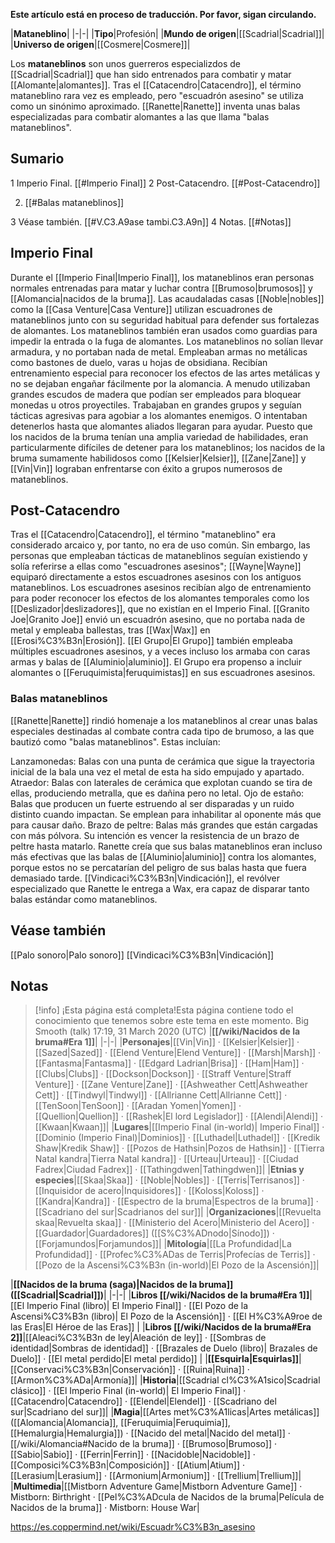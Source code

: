 **Este artículo está en proceso de traducción. Por favor, sigan circulando.**


|**Mataneblino**|
|-|-|
|**Tipo**|Profesión|
|**Mundo de origen**|[[Scadrial\|Scadrial]]|
|**Universo de origen**|[[Cosmere\|Cosmere]]|

Los **mataneblinos** son unos guerreros especializdos de [[Scadrial\|Scadrial]] que han sido entrenados para combatir y matar [[Alomante\|alomantes]].
Tras el [[Catacendro\|Catacendro]], el término mataneblino rara vez es empleado, pero "escuadrón asesino" se utiliza como un sinónimo aproximado. [[Ranette\|Ranette]] inventa unas balas especializadas para combatir alomantes a las que llama "balas mataneblinos".

## Sumario

1 Imperio Final. [[#Imperio Final]] 
2 Post-Catacendro. [[#Post-Catacendro]] 

2. [[#Balas mataneblinos]] 


3 Véase también. [[#V.C3.A9ase tambi.C3.A9n]] 
4 Notas. [[#Notas]] 


## Imperio Final
Durante el [[Imperio Final\|Imperio Final]], los mataneblinos eran personas normales entrenadas para matar y luchar contra [[Brumoso\|brumosos]] y [[Alomancia\|nacidos de la bruma]]. Las acaudaladas casas [[Noble\|nobles]] como la [[Casa Venture\|Casa Venture]] utilizan escuadrones de mataneblinos junto con su seguridad habitual para defender sus fortalezas de alomantes. Los mataneblinos también eran usados como guardias para impedir la entrada o la fuga de alomantes.
Los mataneblinos no solían llevar armadura, y no portaban nada de metal. Empleaban armas no metálicas como bastones de duelo, varas u hojas de obsidiana. Recibían entrenamiento especial para reconocer los efectos de las artes metálicas y no se dejaban engañar fácilmente por la alomancia. A menudo utilizaban grandes escudos de madera que podían ser empleados para bloquear monedas u otros proyectiles. Trabajaban en grandes grupos y seguían tácticas agresivas para agobiar a los alomantes enemigos. O intentaban detenerlos hasta que alomantes aliados llegaran para ayudar. Puesto que los nacidos de la bruma tenían una amplia variedad de habilidades, eran particularmente difíciles de detener para los mataneblinos; los nacidos de la bruma sumamente habilidosos como [[Kelsier\|Kelsier]], [[Zane\|Zane]] y [[Vin\|Vin]] lograban enfrentarse con éxito a grupos numerosos de mataneblinos.

## Post-Catacendro
Tras el [[Catacendro\|Catacendro]], el término "mataneblino" era considerado arcaico y, por tanto, no era de uso común. Sin embargo, las personas que empleaban tácticas de mataneblinos seguían existiendo y solía referirse a ellas como "escuadrones asesinos"; [[Wayne\|Wayne]] equiparó directamente a estos escuadrones asesinos con los antiguos mataneblinos. Los escuadrones asesinos recibían algo de entrenamiento para poder reconocer los efectos de los alomantes temporales como los [[Deslizador\|deslizadores]], que no existían en el Imperio Final.
[[Granito Joe\|Granito Joe]] envió un escuadrón asesino, que no portaba nada de metal y empleaba ballestas, tras [[Wax\|Wax]] en [[Erosi%C3%B3n\|Erosión]]. [[El Grupo\|El Grupo]] también empleaba múltiples escuadrones asesinos, y a veces incluso los armaba con caras armas y balas de [[Aluminio\|aluminio]]. El Grupo era propenso a incluir alomantes o [[Feruquimista\|feruquimistas]] en sus escuadrones asesinos.

### Balas mataneblinos
[[Ranette\|Ranette]] rindió homenaje a los mataneblinos al crear unas balas especiales destinadas al combate contra cada tipo de brumoso, a las que bautizó como "balas mataneblinos". Estas incluían:

Lanzamonedas: Balas con una punta de cerámica que sigue la trayectoria inicial de la bala una vez el metal de esta ha sido empujado y apartado.
Atraedor: Balas con laterales de cerámica que explotan cuando se tira de ellas, produciendo metralla, que es dañina pero no letal.
Ojo de estaño: Balas que producen un fuerte estruendo al ser disparadas y un ruido distinto cuando impactan. Se emplean para inhabilitar al oponente más que para causar daño.
Brazo de peltre: Balas más grandes que están cargadas con más pólvora. Su intención es vencer la resistencia de un brazo de peltre hasta matarlo.
Ranette creía que sus balas mataneblinos eran incluso más efectivas que las balas de [[Aluminio\|aluminio]] contra los alomantes, porque estos no se percatarían del peligro de sus balas hasta que fuera demasiado tarde. [[Vindicaci%C3%B3n\|Vindicación]], el revólver especializado que Ranette le entrega a Wax, era capaz de disparar tanto balas estándar como mataneblinos.

## Véase también
[[Palo sonoro\|Palo sonoro]]
[[Vindicaci%C3%B3n\|Vindicación]]
## Notas

> [!info] ¡Esta página está completa!Esta página contiene todo el conocimiento que tenemos sobre este tema en este momento.
Big Smooth (talk) 17:19, 31 March 2020 (UTC)
|**[[/wiki/Nacidos de la bruma#Era 1]]**|
|-|-|
|**Personajes**|[[Vin\|Vin]] · [[Kelsier\|Kelsier]] · [[Sazed\|Sazed]] · [[Elend Venture\|Elend Venture]] · [[Marsh\|Marsh]] · [[Fantasma\|Fantasma]] · [[Edgard Ladrian\|Brisa]] · [[Ham\|Ham]] · [[Clubs\|Clubs]] · [[Dockson\|Dockson]] · [[Straff Venture\|Straff Venture]] · [[Zane Venture\|Zane]] · [[Ashweather Cett\|Ashweather Cett]] · [[Tindwyl\|Tindwyl]] · [[Allrianne Cett\|Allrianne Cett]] · [[TenSoon\|TenSoon]] · [[Aradan Yomen\|Yomen]] · [[Quellion\|Quellion]] · [[Rashek\|El lord Legislador]] · [[Alendi\|Alendi]] · [[Kwaan\|Kwaan]]|
|**Lugares**|[[Imperio Final (in-world)\| Imperio Final]] · [[Dominio (Imperio Final)\|Dominios]] · [[Luthadel\|Luthadel]] · [[Kredik Shaw\|Kredik Shaw]] · [[Pozos de Hathsin\|Pozos de Hathsin]] · [[Tierra Natal kandra\|Tierra Natal kandra]] · [[Urteau\|Urteau]] · [[Ciudad Fadrex\|Ciudad Fadrex]] · [[Tathingdwen\|Tathingdwen]]|
|**Etnias y especies**|[[Skaa\|Skaa]] · [[Noble\|Nobles]] · [[Terris\|Terrisanos]] · [[Inquisidor de acero\|Inquisidores]] · [[Koloss\|Koloss]] · [[Kandra\|Kandra]] · [[Espectro de la bruma\|Espectros de la bruma]] · [[Scadriano del sur\|Scadrianos del sur]]|
|**Organizaciones**|[[Revuelta skaa\|Revuelta skaa]] · [[Ministerio del Acero\|Ministerio del Acero]] · [[Guardador\|Guardadores]] ([[S%C3%ADnodo\|Sínodo]]) · [[Forjamundos\|Forjamundos]]|
|**Mitología**|[[La Profundidad\|La Profundidad]] · [[Profec%C3%ADas de Terris\|Profecías de Terris]] · [[Pozo de la Ascensi%C3%B3n (in-world)\|El Pozo de la Ascensión]]|

|**[[Nacidos de la bruma (saga)\|Nacidos de la bruma]] ([[Scadrial\|Scadrial]])**|
|-|-|
|**Libros [[/wiki/Nacidos de la bruma#Era 1]]**|[[El Imperio Final (libro)\| El Imperio Final]] · [[El Pozo de la Ascensi%C3%B3n (libro)\| El Pozo de la Ascensión]] · [[El H%C3%A9roe de las Eras\|El Héroe de las Eras]] |
|**Libros [[/wiki/Nacidos de la bruma#Era 2]]**|[[Aleaci%C3%B3n de ley\|Aleación de ley]] · [[Sombras de identidad\|Sombras de identidad]] · [[Brazales de Duelo (libro)\| Brazales de Duelo]] · [[El metal perdido\|El metal perdido]]  |
|**[[Esquirla\|Esquirlas]]**|[[Conservaci%C3%B3n\|Conservación]] · [[Ruina\|Ruina]] · [[Armon%C3%ADa\|Armonía]]|
|**Historia**|[[Scadrial cl%C3%A1sico\|Scadrial clásico]] · [[El Imperio Final (in-world)\| El Imperio Final]] · [[Catacendro\|Catacendro]] · [[Elendel\|Elendel]] · [[Scadriano del sur\|Scadriano del sur]]|
|**Magia**|[[Artes met%C3%A1licas\|Artes metálicas]] ([[Alomancia\|Alomancia]], [[Feruquimia\|Feruquimia]], [[Hemalurgia\|Hemalurgia]]) · [[Nacido del metal\|Nacido del metal]] · [[/wiki/Alomancia#Nacido de la bruma]] · [[Brumoso\|Brumoso]] · [[Sabio\|Sabio]] · [[Ferrin\|Ferrin]] · [[Nacidoble\|Nacidoble]] · [[Composici%C3%B3n\|Composición]] · [[Atium\|Atium]] · [[Lerasium\|Lerasium]] · [[Armonium\|Armonium]] · [[Trellium\|Trellium]]|
|**Multimedia**|[[Mistborn Adventure Game\|Mistborn Adventure Game‎‎]] · Mistborn: Birthright · [[Pel%C3%ADcula de Nacidos de la bruma\|Película de Nacidos de la bruma]] · Mistborn: House War|



https://es.coppermind.net/wiki/Escuadr%C3%B3n_asesino